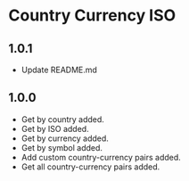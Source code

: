 # Country Currency ISO

## 1.0.1
- Update README.md

## 1.0.0
- Get by country added.
- Get by ISO added.
- Get by currency added.
- Get by symbol added.
- Add custom country-currency pairs added.
- Get all country-currency pairs added.
